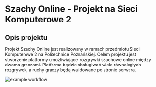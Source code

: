 # Szachy Online - Projekt na Sieci Komputerowe 2  

## Opis projektu  

Projekt Szachy Online jest realizowany w ramach przedmiotu Sieci Komputerowe 2 na Politechnice Poznańskiej. Celem projektu jest stworzenie platformy umożliwiającej rozgrywki szachowe online między dwoma graczami. Platforma będzie obsługiwać wiele równoległych rozgrywek, a ruchy graczy będą walidowane po stronie serwera.  

![example workflow](https://github.com/Sadeg02/SzachyOnline/actions/workflows/c-ccp.yml/badge.svg)
